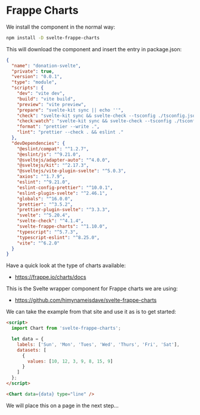 # Frappe Charts 

We install the component in the normal way:

~~~bash
npm install -D svelte-frappe-charts
~~~

This will download the component and insert the entry in package.json:

~~~json
{
  "name": "donation-svelte",
  "private": true,
  "version": "0.0.1",
  "type": "module",
  "scripts": {
    "dev": "vite dev",
    "build": "vite build",
    "preview": "vite preview",
    "prepare": "svelte-kit sync || echo ''",
    "check": "svelte-kit sync && svelte-check --tsconfig ./tsconfig.json",
    "check:watch": "svelte-kit sync && svelte-check --tsconfig ./tsconfig.json --watch",
    "format": "prettier --write .",
    "lint": "prettier --check . && eslint ."
  },
  "devDependencies": {
    "@eslint/compat": "^1.2.7",
    "@eslint/js": "^9.21.0",
    "@sveltejs/adapter-auto": "^4.0.0",
    "@sveltejs/kit": "^2.17.3",
    "@sveltejs/vite-plugin-svelte": "^5.0.3",
    "axios": "^1.7.9",
    "eslint": "^9.21.0",
    "eslint-config-prettier": "^10.0.1",
    "eslint-plugin-svelte": "^2.46.1",
    "globals": "^16.0.0",
    "prettier": "^3.5.2",
    "prettier-plugin-svelte": "^3.3.3",
    "svelte": "^5.20.4",
    "svelte-check": "^4.1.4",
    "svelte-frappe-charts": "^1.10.0",
    "typescript": "^5.7.3",
    "typescript-eslint": "^8.25.0",
    "vite": "^6.2.0"
  }
}
~~~

Have a quick look at the type of charts available:

- <https://frappe.io/charts/docs>

This is the Svelte wrapper component for Frappe charts we are using:

- <https://github.com/himynameisdave/svelte-frappe-charts>

We can take the example from that site and use it as is to get started:

~~~html
<script>
  import Chart from 'svelte-frappe-charts';

  let data = {
    labels: ['Sun', 'Mon', 'Tues', 'Wed', 'Thurs', 'Fri', 'Sat'],
    datasets: [
      {
        values: [10, 12, 3, 9, 8, 15, 9]
      }
    ]
  };
</script>

<Chart data={data} type="line" />
~~~

We will place this on a page in the next step...